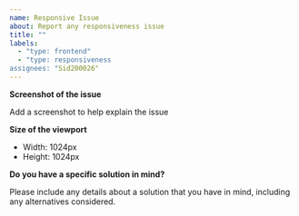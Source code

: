 ```yaml
---
name: Responsive Issue
about: Report any responsiveness issue
title: ""
labels:
  - "type: frontend"
  - "type: responsiveness
assignees: "Sid200026"
---
```


**Screenshot of the issue**

Add a screenshot to help explain the issue

**Size of the viewport**

- Width: 1024px
- Height: 1024px

**Do you have a specific solution in mind?**

Please include any details about a solution that you have in mind, including any
alternatives considered.

